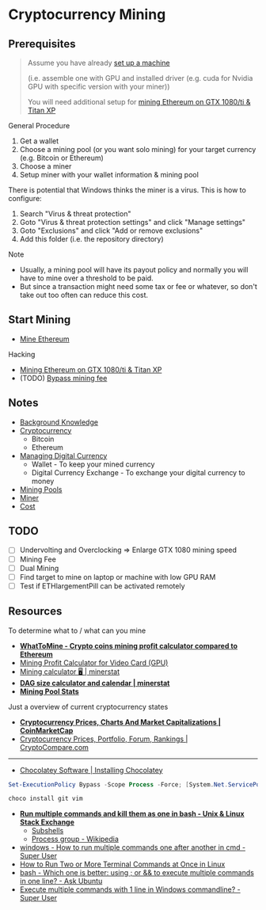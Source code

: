 # Cryptocurrency Mining

## Prerequisites

> Assume you have already [set up a machine](Hardware.md)
>
> (i.e. assemble one with GPU and installed driver (e.g. cuda for Nvidia GPU with specific version with your miner))
>
> You will need additional setup for [mining Ethereum on GTX 1080/ti & Titan XP](Other/ETHlargementPill)

General Procedure

1. Get a wallet
2. Choose a mining pool (or you want solo mining) for your target currency (e.g. Bitcoin or Ethereum)
3. Choose a miner
4. Setup miner with your wallet information & mining pool

There is potential that Windows thinks the miner is a virus. This is how to configure:

1. Search "Virus & threat protection"
2. Goto "Virus & threat protection settings" and click "Manage settings"
3. Goto "Exclusions" and click "Add or remove exclusions"
4. Add this folder (i.e. the repository directory)

Note

* Usually, a mining pool will have its payout policy and normally you will have to mine over a threshold to be paid.
* But since a transaction might need some tax or fee or whatever, so don't take out too often can reduce this cost.

## Start Mining

* [Mine Ethereum](Ethereum)

Hacking

* [Mining Ethereum on GTX 1080/ti & Titan XP](Other/ETHlargementPill)
* (TODO) [Bypass mining fee](Other/MiningFeeHack)

## Notes

* [Background Knowledge](Background.md)
* [Cryptocurrency](Cryptocurrency.md)
  * Bitcoin
  * Ethereum
* [Managing Digital Currency](Managing.md)
  * Wallet - To keep your mined currency
  * Digital Currency Exchange - To exchange your digital currency to money
* [Mining Pools](MiningPool.md)
* [Miner](Miner.md)
* [Cost](Cost.md)

## TODO

* [ ] Undervolting and Overclocking => Enlarge GTX 1080 mining speed
* [ ] Mining Fee
* [ ] Dual Mining
* [ ] Find target to mine on laptop or machine with low GPU RAM
* [ ] Test if ETHlargementPill can be activated remotely

## Resources

To determine what to / what can you mine

* [**WhatToMine - Crypto coins mining profit calculator compared to Ethereum**](https://whattomine.com/)
* [Mining Profit Calculator for Video Card (GPU)](https://2cryptocalc.com/)
* [Mining calculator 🖥️ | minerstat](https://minerstat.com/mining-calculator)
* [**DAG size calculator and calendar | minerstat**](https://minerstat.com/dag-size-calculator)
* [**Mining Pool Stats**](https://miningpoolstats.stream/)

Just a overview of current cryptocurrency states

* [**Cryptocurrency Prices, Charts And Market Capitalizations | CoinMarketCap**](https://coinmarketcap.com/)
* [Cryptocurrency Prices, Portfolio, Forum, Rankings | CryptoCompare.com](https://www.cryptocompare.com/)

---

* [Chocolatey Software | Installing Chocolatey](https://chocolatey.org/install)

```powershell
Set-ExecutionPolicy Bypass -Scope Process -Force; [System.Net.ServicePointManager]::SecurityProtocol = [System.Net.ServicePointManager]::SecurityProtocol -bor 3072; iex ((New-Object System.Net.WebClient).DownloadString('https://chocolatey.org/install.ps1'))

choco install git vim
```

* [**Run multiple commands and kill them as one in bash - Unix & Linux Stack Exchange**](https://unix.stackexchange.com/questions/204480/run-multiple-commands-and-kill-them-as-one-in-bash)
  * [Subshells](https://tldp.org/LDP/abs/html/subshells.html)
  * [Process group - Wikipedia](https://en.wikipedia.org/wiki/Process_group)
* [windows - How to run multiple commands one after another in cmd - Super User](https://superuser.com/questions/1079403/how-to-run-multiple-commands-one-after-another-in-cmd/1079420)
* [How to Run Two or More Terminal Commands at Once in Linux](https://www.howtogeek.com/269509/how-to-run-two-or-more-terminal-commands-at-once-in-linux/)
* [bash - Which one is better: using ; or && to execute multiple commands in one line? - Ask Ubuntu](https://askubuntu.com/questions/334994/which-one-is-better-using-or-to-execute-multiple-commands-in-one-line)
* [Execute multiple commands with 1 line in Windows commandline? - Super User](https://superuser.com/questions/62850/execute-multiple-commands-with-1-line-in-windows-commandline)
